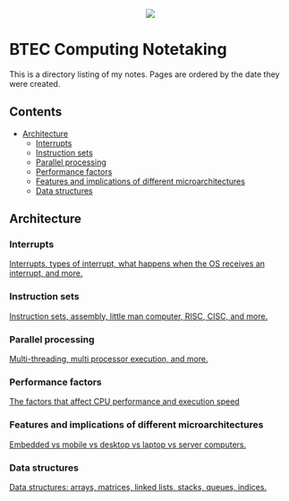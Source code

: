 <p align="center">
  <img src="../../../common-assets/blob/main/images/bhasvic/bhasvic-rect-hills-text-small.png?raw=true">
</p>

# BTEC Computing Notetaking <!-- omit in toc -->

This is a directory listing of my notes. Pages are ordered by the date they were created.

## Contents <!-- omit in toc -->

- [Architecture](#architecture)
  - [Interrupts](#interrupts)
  - [Instruction sets](#instruction-sets)
  - [Parallel processing](#parallel-processing)
  - [Performance factors](#performance-factors)
  - [Features and implications of different microarchitectures](#features-and-implications-of-different-microarchitectures)
  - [Data structures](#data-structures)

## Architecture

### Interrupts

[Interrupts, types of interrupt, what happens when the OS receives an interrupt, and more.](Interrupts.md)

### Instruction sets

[Instruction sets, assembly, little man computer, RISC, CISC, and more.](Instruction%20sets.md)

### Parallel processing

[Multi-threading, multi processor execution, and more.](Parallel%20processing.md)

### Performance factors

[The factors that affect CPU performance and execution speed](Performance%20factors.md)

### Features and implications of different microarchitectures

[Embedded vs mobile vs desktop vs laptop vs server computers.](Features%20and%20implications%20of%20different%20microarchitectures.md)

### Data structures

[Data structures: arrays, matrices, linked lists, stacks, queues, indices.](Data%20structures.md)
